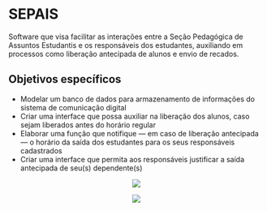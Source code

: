 # SEPAIS
Software que visa facilitar as interações entre a Seção Pedagógica de Assuntos Estudantis e os responsáveis dos estudantes, auxiliando em processos como liberação antecipada de alunos e envio de recados.
<h2>Objetivos específicos</h2>
 <ul>
 <li>Modelar um banco de dados para armazenamento de informações do sistema de comunicação digital</li>
 <li>Criar uma interface que possa auxiliar na liberação dos alunos, caso sejam liberados antes do horário regular</li>
 <li>Elaborar uma função que notifique — em caso de liberação antecipada — o horário da saída dos estudantes para os seus responsáveis cadastrados</li>
  <li>Criar uma interface que permita aos responsáveis justificar a saída antecipada de seu(s) dependente(s)</li>
 </ul>
<p align="center">
 <img src="https://skillicons.dev/icons?i=html,css,php,js,jquery,tailwind,mysql,github&perline=4" />
</p> 
<p align="center">
 <img style="font-align: center;" src="https://mlrh.com.br/sepais/public/static/sepais_logo2.png">
</p>
